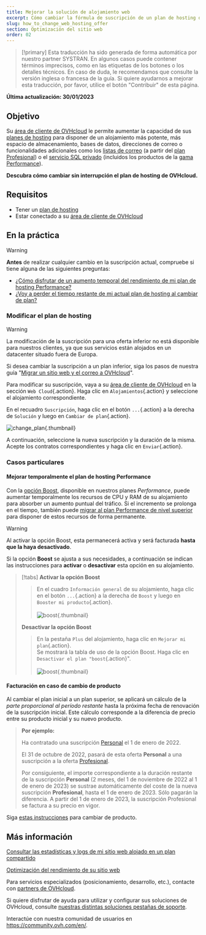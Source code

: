 ```yaml
---
title: Mejorar la solución de alojamiento web
excerpt: Cómo cambiar la fórmula de suscripción de un plan de hosting de OVHcloud
slug: how_to_change_web_hosting_offer
section: Optimización del sitio web
order: 02
---
```


> [!primary]
> Esta traducción ha sido generada de forma automática por nuestro partner SYSTRAN. En algunos casos puede contener términos imprecisos, como en las etiquetas de los botones o los detalles técnicos. En caso de duda, le recomendamos que consulte la versión inglesa o francesa de la guía. Si quiere ayudarnos a mejorar esta traducción, por favor, utilice el botón "Contribuir" de esta página.
>

**Última actualización: 30/01/2023**

## Objetivo

Su [área de cliente de OVHcloud](https://ca.ovh.com/auth/?action=gotomanager&from=https://www.ovh.com/world/&ovhSubsidiary=ws) le permite aumentar la capacidad de sus [planes de hosting](https://www.ovhcloud.com/es/web-hosting/) para disponer de un alojamiento más potente, más espacio de almacenamiento, bases de datos, direcciones de correo o funcionalidades adicionales como los [listas de correo](https://docs.ovh.com/us/es/emails/guia_de_utilizacion_de_listas_de_difusion/) (a partir del [plan Profesional](https://www.ovhcloud.com/es/web-hosting/professional-offer/)) o el [servicio SQL privado](https://www.ovhcloud.com/es/web-hosting/options/private-sql/) (incluidos los productos de la [gama Performance](https://www.ovhcloud.com/es/web-hosting/performance-offer/)).

**Descubra cómo cambiar sin interrupción el plan de hosting de OVHcloud.**

## Requisitos

- Tener un [plan de hosting](https://www.ovhcloud.com/es/web-hosting/)
- Estar conectado a su [área de cliente de OVHcloud](https://ca.ovh.com/auth/?action=gotomanager&from=https://www.ovh.com/world/&ovhSubsidiary=ws)

## En la práctica

> [!warning]
>
> **Antes** de realizar cualquier cambio en la suscripción actual, compruebe si tiene alguna de las siguientes preguntas:
>
> - [¿Cómo disfrutar de un aumento temporal del rendimiento de mi plan de hosting Performance?](#boost)
> - [¿Voy a perder el tiempo restante de mi actual plan de hosting al cambiar de plan?](#billing)
>

### Modificar el plan de hosting <a name="modify"></a>

> [!warning]
> La modificación de la suscripción para una oferta inferior no está disponible para nuestros clientes, ya que sus servicios están alojados en un datacenter situado fuera de Europa.
>
> Si desea cambiar la suscripción a un plan inferior, siga los pasos de nuestra guía "[Migrar un sitio web y el correo a OVHcloud](https://docs.ovh.com/us/es/hosting/web_hosting_transferir_un_sitio_web_y_el_correo_sin_cortes_del_servicio/)".
>

Para modificar su suscripción, vaya a su [área de cliente de OVHcloud](https://ca.ovh.com/auth/?action=gotomanager&from=https://www.ovh.com/world/&ovhSubsidiary=ws) en la sección `Web Cloud`{.action}. Haga clic en `Alojamientos`{.action} y seleccione el alojamiento correspondiente.

En el recuadro `Suscripción`, haga clic en el botón `...`{.action} a la derecha de `Solución` y luego en `Cambiar de plan`{.action}.

![change_plan](images/change_plan.png){.thumbnail}

A continuación, seleccione la nueva suscripción y la duración de la misma. Acepte los contratos correspondientes y haga clic en `Enviar`{.action}.

### Casos particulares

#### Mejorar temporalmente el plan de hosting Performance <a name="boost"></a>

Con la [opción Boost](https://www.ovhcloud.com/es/web-hosting/options/boost/), disponible en nuestros planes *Performance*, puede aumentar temporalmente los recursos de CPU y RAM de su alojamiento para absorber un aumento puntual del tráfico. Si el incremento se prolonga en el tiempo, también puede [migrar al plan Performance de nivel superior](#modify) para disponer de estos recursos de forma permanente.

> [!warning]
>
> Al activar la opción Boost, esta permanecerá activa y será facturada **hasta que la haya desactivado**.

Si la opción **Boost** se ajusta a sus necesidades, a continuación se indican las instrucciones para **activar** o **desactivar** esta opción en su alojamiento.

> [!tabs]
> **Activar la opción Boost**
>>
>> En el cuadro `Información general` de su alojamiento, haga clic en el botón `...`{.action} a la derecha de `Boost` y luego en `Booster mi producto`{.action}.<br><br>
>> ![boost](images/enable_boost.png){.thumbnail}<br>
>>
> **Desactivar la opción Boost**
>>
>> En la pestaña `Plus` del alojamiento, haga clic en `Mejorar mi plan`{.action}.<br>
>> Se mostrará la tabla de uso de la opción Boost. Haga clic en `Desactivar el plan "boost`{.action}".<br><br>
>> ![boost](images/disable_boost.png){.thumbnail}<br>

#### Facturación en caso de cambio de producto <a name="billing"></a>

Al cambiar el plan inicial a un plan superior, se aplicará un cálculo de la *parte proporcional al período restante* hasta la próxima fecha de renovación de la suscripción inicial.
Este cálculo corresponde a la diferencia de precio entre su producto inicial y su nuevo producto.

> **Por ejemplo:**<br>
>
> Ha contratado una suscripción [Personal](https://www.ovhcloud.com/es/web-hosting/personal-offer/) el 1 de enero de 2022.
>
> El 31 de octubre de 2022, pasará de esta oferta **Personal** a una suscripción a la oferta [Profesional](https://www.ovhcloud.com/es/web-hosting/professional-offer/).<br>
>
> Por consiguiente, el importe correspondiente a la duración restante de la suscripción **Personal** (2 meses, del 1 de noviembre de 2022 al 1 de enero de 2023) se sustrae automáticamente del coste de la nueva suscripción **Profesional**, hasta el 1 de enero de 2023. Sólo pagarán la diferencia.
> A partir del 1 de enero de 2023, la suscripción Profesional se factura a su precio en vigor.

Siga [estas instrucciones](#modify) para cambiar de producto.

## Más información <a name="gofurther"></a>

[Consultar las estadísticas y logs de mi sitio web alojado en un plan compartido](https://docs.ovh.com/us/es/hosting/web_hosting_consultar_las_estadisticas_y_logs_de_un_sitio_web/)

[Optimización del rendimiento de su sitio web](https://docs.ovh.com/us/es/hosting/web_hosting_guia_de_optimizacion_del_rendimiento_de_un_sitio_web/)

Para servicios especializados (posicionamiento, desarrollo, etc.), contacte con [partners de OVHcloud](https://partner.ovhcloud.com/es/).

Si quiere disfrutar de ayuda para utilizar y configurar sus soluciones de OVHcloud, consulte [nuestras distintas soluciones pestañas de soporte](https://www.ovhcloud.com/es/support-levels/).

Interactúe con nuestra comunidad de usuarios en <https://community.ovh.com/en/>.